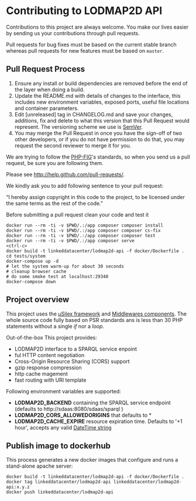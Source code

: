 # Contributing to LODMAP2D API

Contributions to this project are always welcome. You make our lives easier by
sending us your contributions through pull requests.

Pull requests for bug fixes must be based on the current stable branch whereas
pull requests for new features must be based on `master`.


## Pull Request Process

1. Ensure any install or build dependencies are removed before the end of the layer when doing a 
   build.
2. Update the README.md with details of changes to the interface, this includes new environment 
   variables, exposed ports, useful file locations and container parameters.
3. Edit [unreleased] tag in CHANGELOG.md and save your changes, additions, fix and delete to what this version that this
   Pull Request would represent. The versioning scheme we use is [SemVer](http://semver.org/).
4. You may merge the Pull Request in once you have the sign-off of two other developers, or if you 
   do not have permission to do that, you may request the second reviewer to merge it for you.

We are trying to follow the [PHP-FIG](http://www.php-fig.org)'s standards, so
when you send us a pull request, be sure you are following them.

Please see http://help.github.com/pull-requests/.

We kindly ask you to add following sentence to your pull request:

“I hereby assign copyright in this code to the project, to be licensed under the same terms as the rest of the code.”


Before submitting a pull request clean your code and test it

```
docker run --rm -ti -v $PWD/.:/app composer composer install
docker run --rm -ti -v $PWD/.:/app composer composer cs-fix
docker run --rm -ti -v $PWD/.:/app composer composer test
docker run --rm -ti -v $PWD/.:/app composer serve
<ctrl-c>
docker build -t linkeddatacenter/lodmap2d-api -f docker/Dockerfile .
cd tests/system
docker-compose up -d
# let the system warm-up for about 30 seconds
# cleanup browser cache
# do some smoke test at localhost:29340
docker-compose down
```


## Project overview

This project uses the [µSilex framework](https://github.com/linkeddatacenter/uSilex) and [Middlewares components](https://github.com/middlewares/psr15-middlewares). 
The whole source code fully based on PSR standards ans is less than 30 PHP statements without a single *if* nor a *loop*.

Out-of-the-box This project provides:

- LODMAP2D interface to a SPARQL service enpoint
- ful HTTP content negotiation
- Cross-Origin Resource Sharing (CORS) support
- gzip response compression
- http cache magement
- fast routing with URI template


Following environment variables are supported:

- **LODMAP2D_BACKEND** containing the SPARQL service endpoint (defaults to http://sdaas:8080/sdaas/sparql )
- **LODMAP2D_CORS_ALLOWEDORIGINS** that defaults to *
- **LODMAP2D_CACHE_EXPIRE** resource expiration time. Defaults to '+1 hour', accepts  any valid [DateTime string](https://www.php.net/manual/en/datetime.formats.php)



## Publish image to dockerhub

This process generates a new docker images that configure and runs a stand-alone apache server:

```
docker build -t linkeddatacenter/lodmap2d-api -f docker/Dockerfile .
docker tag linkeddatacenter/lodmap2d-api linkeddatacenter/lodmap2d-api:x.y.z
docker push linkeddatacenter/lodmap2d-api
```

